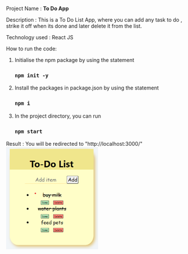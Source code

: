 Project Name : <b>To Do App</b>

Description : This is a To Do List App, where you can add any task to do , strike it off when its done and later delete it from the list. 

Technology used : React JS

How to run the code:
<ol>
  <li>Initialise the npm package by using the statement 
    
### `npm init -y`

</li>
  <li>Install the packages in package.json by using the statement </li>

### `npm i`
  <li>In the project directory, you can run </li>

### `npm start`

</ol>

Result :  You will be redirected to "http://localhost:3000/"
<br>
<img src="./public/images/ToDo.png" width=50% height=50%>

